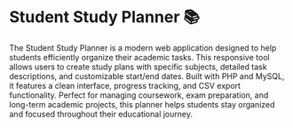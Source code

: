 # Student Study Planner 📚

The Student Study Planner is a modern web application designed to help students efficiently organize their academic tasks. This responsive tool allows users to create study plans with specific subjects, detailed task descriptions, and customizable start/end dates. Built with PHP and MySQL, it features a clean interface, progress tracking, and CSV export functionality. Perfect for managing coursework, exam preparation, and long-term academic projects, this planner helps students stay organized and focused throughout their educational journey.
